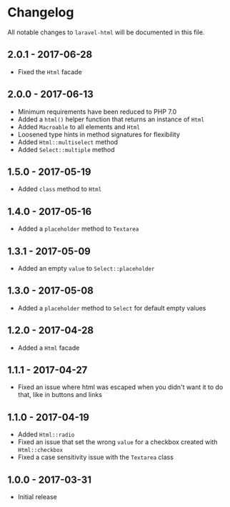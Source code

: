 # Changelog

All notable changes to `laravel-html` will be documented in this file.

## 2.0.1 - 2017-06-28
- Fixed the `Html` facade

## 2.0.0 - 2017-06-13
- Minimum requirements have been reduced to PHP 7.0
- Added a `html()` helper function that returns an instance of `Html`
- Added `Macroable` to all elements and `Html`
- Loosened type hints in method signatures for flexibility
- Added `Html::multiselect` method
- Added `Select::multiple` method

## 1.5.0 - 2017-05-19
- Added `class` method to `Html`

## 1.4.0 - 2017-05-16
- Added a `placeholder` method to `Textarea`

## 1.3.1 - 2017-05-09
- Added an empty `value` to `Select::placeholder`

## 1.3.0 - 2017-05-08
- Added a `placeholder` method to `Select` for default empty values

## 1.2.0 - 2017-04-28
- Added a `Html` facade

## 1.1.1 - 2017-04-27
- Fixed an issue where html was escaped when you didn't want it to do that, like in buttons and links

## 1.1.0 - 2017-04-19
- Added `Html::radio`
- Fixed an issue that set the wrong `value` for a checkbox created with `Html::checkbox`
- Fixed a case sensitivity issue with the `Textarea` class

## 1.0.0 - 2017-03-31
- Initial release
